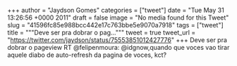 
+++
author = "Jaydson Gomes"
categories = ["tweet"]
date = "Tue May 31 13:26:56 +0000 2011"
draft = false
image = "No media found for this Tweet"
slug = "41596fc85e988bcc442e17c763bbe5e9070a7918"
tags = ["tweet"]
title = """Deve ser pra dobrar o pag..."""
tweet = true
tweet_url = "https://twitter.com/jaydson/status/75553851012427776"
+++
Deve ser pra dobrar o pageview RT @felipenmoura: @idgnow,quando que voces vao tirar aquele diabo de auto-refresh da pagina de voces, kct?
